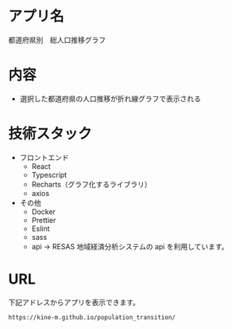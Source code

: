 # アプリ名

都道府県別　総人口推移グラフ

# 内容

- 選択した都道府県の人口推移が折れ線グラフで表示される

# 技術スタック

- フロントエンド
  - React
  - Typescript
  - Recharts（グラフ化するライブラリ）
  - axios
- その他
  - Docker
  - Prettier
  - Eslint
  - sass
  - api → RESAS 地域経済分析システムの api を利用しています。

# URL

下記アドレスからアプリを表示できます。

```
https://kine-m.github.io/population_transition/
```
